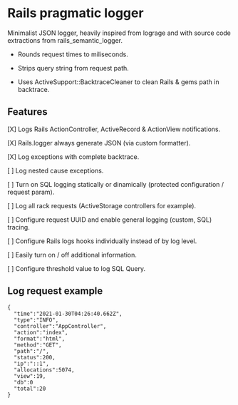 # Rails pragmatic logger

Minimalist JSON logger, heavily inspired from lograge and with source code
extractions from rails_semantic_logger.

* Rounds request times to miliseconds.

* Strips query string from request path.

* Uses ActiveSupport::BacktraceCleaner to clean Rails & gems path in backtrace.

## Features

[X] Logs Rails ActionController, ActiveRecord & ActionView notifications.

[X] Rails.logger always generate JSON (via custom formatter).

[X] Log exceptions with complete backtrace.

[ ] Log nested cause exceptions.

[ ] Turn on SQL logging statically or dinamically (protected configuration / request param).

[ ] Log all rack requests (ActiveStorage controllers for example).

[ ] Configure request UUID and enable general logging (custom, SQL) tracing.

[ ] Configure Rails logs hooks individually instead of by log level.

[ ] Easily turn on / off additional information.

[ ] Configure threshold value to log SQL Query.

## Log request example

```
{
  "time":"2021-01-30T04:26:40.662Z",
  "type":"INFO",
  "controller":"AppController",
  "action":"index",
  "format":"html",
  "method":"GET",
  "path":"/",
  "status":200,
  "ip":"::1",
  "allocations":5074,
  "view":19,
  "db":0
  "total":20
}
```
